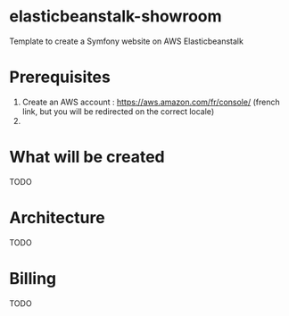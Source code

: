 # elasticbeanstalk-showroom
Template to create a Symfony website on AWS Elasticbeanstalk

# Prerequisites
1. Create an AWS account : https://aws.amazon.com/fr/console/ (french link, but you will be redirected on the correct locale)
2. 

# What will be created
TODO

# Architecture
TODO

# Billing
TODO
